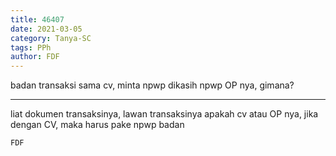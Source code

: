 ```yaml
---
title: 46407
date: 2021-03-05
category: Tanya-SC
tags: PPh
author: FDF
---
```


badan transaksi sama cv, minta npwp dikasih npwp OP nya, gimana?

---

liat dokumen transaksinya, lawan transaksinya apakah cv atau OP nya, jika dengan CV, maka harus pake npwp badan

`FDF`
